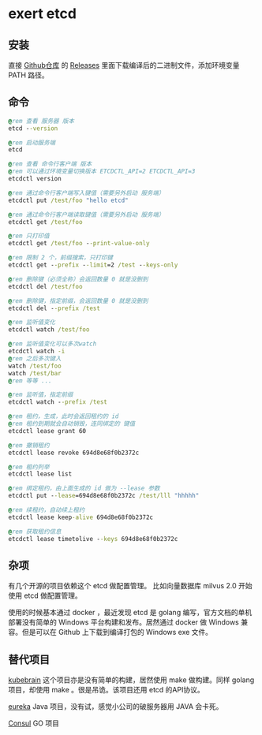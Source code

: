 # exert etcd

## 安装

直接 [Github仓库](https://github.com/etcd-io/etcd) 的 [Releases](https://github.com/etcd-io/etcd/releases) 里面下载编译后的二进制文件，添加环境变量 PATH 路径。

## 命令

```bat
@rem 查看 服务器 版本
etcd --version

@rem 启动服务端
etcd

@rem 查看 命令行客户端 版本
@rem 可以通过环境变量切换版本 ETCDCTL_API=2 ETCDCTL_API=3
etcdctl version

@rem 通过命令行客户端写入键值（需要另外启动 服务端）
etcdctl put /test/foo "hello etcd"

@rem 通过命令行客户端读取键值（需要另外启动 服务端）
etcdctl get /test/foo

@rem 只打印值
etcdctl get /test/foo --print-value-only

@rem 限制 2 个，前缀搜索，只打印键
etcdctl get --prefix --limit=2 /test --keys-only

@rem 删除键（必须全称）会返回数量 0 就是没删到
etcdctl del /test/foo

@rem 删除键，指定前缀，会返回数量 0 就是没删到
etcdctl del --prefix /test

@rem 监听值变化
etcdctl watch /test/foo

@rem 监听值变化可以多次watch
etcdctl watch -i
@rem 之后多次键入
watch /test/foo
watch /test/bar
@rem 等等 ...

@rem 监听值，指定前缀
etcdctl watch --prefix /test

@rem 租约，生成，此时会返回租约的 id
@rem 租约到期就会自动销毁，连同绑定的 键值
etcdctl lease grant 60

@rem 撤销租约
etcdctl lease revoke 694d8e68f0b2372c

@rem 租约列举
etcdctl lease list

@rem 绑定租约，由上面生成的 id 做为 --lease 参数
etcdctl put --lease=694d8e68f0b2372c /test/lll "hhhhh"

@rem 续租约，自动续上租约
etcdctl lease keep-alive 694d8e68f0b2372c

@rem 获取租约信息
etcdctl lease timetolive --keys 694d8e68f0b2372c
```

## 杂项

有几个开源的项目依赖这个 etcd 做配置管理。
比如向量数据库 milvus 2.0 开始使用 etcd 做配置管理。

使用的时候基本通过 docker ，最近发现 etcd 是 golang 编写，官方文档的单机部署没有简单的 Windows 平台构建和发布。居然通过 docker 做 Windows 兼容。但是可以在 Github 上下载到编译打包的 Windows exe 文件。

## 替代项目

[kubebrain](https://github.com/kubewharf/kubebrain) 这个项目亦是没有简单的构建，居然使用 make 做构建。同样 golang 项目，却使用 make 。很是吊诡。该项目还用 etcd 的API协议。


[eureka](https://github.com/Netflix/eureka) Java 项目，没有试，感觉小公司的破服务器用 JAVA 会卡死。

[Consul](https://github.com/hashicorp/consul) GO 项目